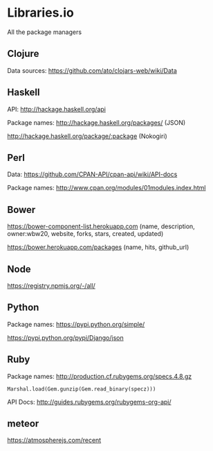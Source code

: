 # Libraries.io

All the package managers

## Clojure

Data sources: https://github.com/ato/clojars-web/wiki/Data

## Haskell

API: http://hackage.haskell.org/api

Package names: http://hackage.haskell.org/packages/ (JSON)

http://hackage.haskell.org/package/:package (Nokogiri)

## Perl

Data: https://github.com/CPAN-API/cpan-api/wiki/API-docs

Package names: http://www.cpan.org/modules/01modules.index.html

## Bower

https://bower-component-list.herokuapp.com (name, description, owner:wbw20, website, forks, stars, created, updated)

https://bower.herokuapp.com/packages (name, hits, github_url)

## Node

https://registry.npmjs.org/-/all/

## Python

Package names: https://pypi.python.org/simple/

https://pypi.python.org/pypi/Django/json

## Ruby

Package names: http://production.cf.rubygems.org/specs.4.8.gz

`Marshal.load(Gem.gunzip(Gem.read_binary(specz)))`

API Docs: http://guides.rubygems.org/rubygems-org-api/

## meteor

https://atmospherejs.com/recent
